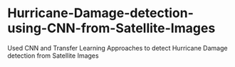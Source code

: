 # Hurricane-Damage-detection-using-CNN-from-Satellite-Images
Used CNN and Transfer Learning Approaches to detect Hurricane Damage detection from Satellite Images
